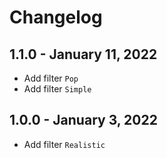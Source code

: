 # Changelog
## 1.1.0 - January 11, 2022
* Add filter `Pop`
* Add filter `Simple`

## 1.0.0 - January 3, 2022
* Add filter `Realistic`